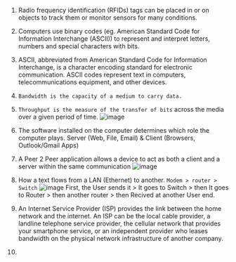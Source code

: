1. Radio frequency identification (RFIDs) tags can be placed in or on objects to track them or monitor sensors for many conditions.
2. Computers use binary codes (eg. American Standard Code for Information Interchange (ASCII)) to represent and interpret letters, numbers and special characters with bits.
3. ASCII, abbreviated from American Standard Code for Information Interchange, is a character encoding standard for electronic communication. ASCII codes represent text in computers, telecommunications equipment, and other devices.
4. `Bandwidth is the capacity of a medium to carry data.`
5. `Throughput is the measure of the transfer of bits` across the media over a given period of time.
![image](https://github.com/IOxCyber/CyberEssentials/assets/40174034/56dd44b6-a3e3-4c5b-bd19-8d544721025b)

6. The software installed on the computer determines which role the computer plays. Server (Web, File, Email) & Client (Browsers, Outlook/Gmail Apps)
7. A Peer 2 Peer application allows a device to act as both a client and a server within the same communication
![image](https://github.com/IOxCyber/CyberEssentials/assets/40174034/115535d3-cc8c-4fdf-b6b6-81432b7ba530)

8. How a text flows from a LAN (Ethernet) to another. `Modem > router > Switch`
![image](https://github.com/IOxCyber/CyberEssentials/assets/40174034/e5d10ded-68d7-41a8-82ea-16e9d0717990)
First, the User sends it > It goes to Switch > then It goes to Router > then another router > then Recived at another User end.

9. An Internet Service Provider (ISP) provides the link between the home network and the internet. An ISP can be the local cable provider, a landline telephone service provider, the cellular network that provides your smartphone service, or an independent provider who leases bandwidth on the physical network infrastructure of another company.
10.  
